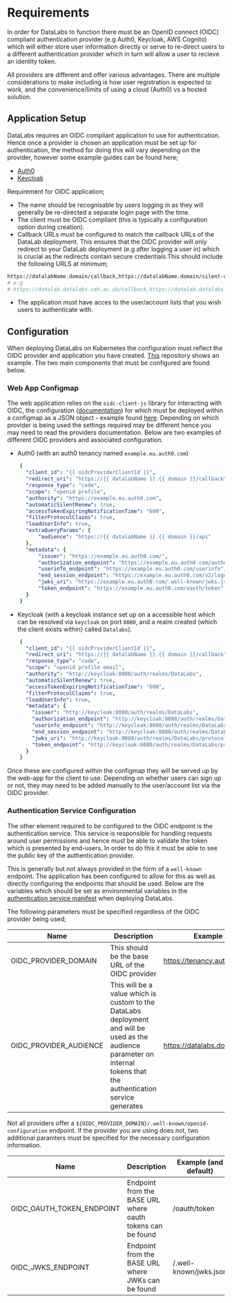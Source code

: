 # Requirements

In order for DataLabs to function there must be an OpenID connect (OIDC) compliant authentication provider (e.g Auth0, Keycloak, AWS Cognito) which will either
store user information directly or serve to re-direct users to a different
authentication provider which in turn will allow a user to recieve an identity
token.

All providers are different and offer various advantages. There are multiple
considerations to make including is how user registration is expected to work,
and the convenience/limits of using a cloud (Auth0) vs a hosted solution.

## Application Setup

DataLabs requires an OIDC compliant application to use for authentication. Hence
once a provider is chosen an application must be set up for authentication, the
method for doing this will vary depending on the provider, however some example
guides can be found here;

- [Auth0](https://auth0.com/docs/applications/set-up-an-application/register-single-page-app)
- [Keycloak](https://robferguson.org/blog/2019/12/24/getting-started-with-keycloak/)

Requirement for OIDC application;

- The name should be recognisable by users logging in as they will generally be re-directed a separate login page with the time.
- The client must be OIDC compliant (this is typically a configuration option
  during creation).
- Callback URLs must be configured to match the callback URLs of the DataLab deployment.
  This ensures that the OIDC provider will only redirect to your DataLab deployment
  (e.g after logging a user in) which is crucial as the redirects contain secure
  credentials.This should include the following URLS at minimum;

```bash
https://datalabName.domain/callback,https://datalabName.domain/silent-callback
# e.g
# https://datalab.datalabs.ceh.ac.uk/callback,https://datalab.datalabs.ceh.ac.uk/silent-callback
```

- The application must have acces to the user/account lists that you wish users
  to authenticate with.

## Configuration

When deploying DataLabs on Kubernetes the configuration must reflect the OIDC
provider and application you have created.
[This](https://github.com/NERC-CEH/datalab-k8s-manifests) repository shows an
example. The two main components that must be configured are found below.

### Web App Configmap

The web application relies on the `oidc-client-js` library for interacting with
OIDC, the configuration
([documentation](https://github.com/IdentityModel/oidc-client-js/wiki)) for
which must be deployed within a configmap as a JSON object - example found
[here](https://github.com/NERC-CEH/datalab-k8s-manifests/blob/master/templates/datalab/oidc-configmap.template.yml).
Depending on which provider is being used the settings required may be different
hence you may need to read the providers documentation. Below are two examples
of different OIDC providers and associated configuration.

- Auth0 (with an auth0 tenancy named `example.eu.auth0.com`)

```yaml
    {
      "client_id": "{{ oidcProviderClientId }}",
      "redirect_uri": "https://{{ datalabName }}.{{ domain }}/callback",
      "response_type": "code",
      "scope": "openid profile",
      "authority": "https://example.eu.auth0.com",
      "automaticSilentRenew": true,
      "accessTokenExpiringNotificationTime": "600",
      "filterProtocolClaims": true,
      "loadUserInfo": true,
      "extraQueryParams": {
          "audience": "https://{{ datalabName }}.{{ domain }}/api"
      },
      "metadata": {
          "issuer": "https://example.eu.auth0.com/",
          "authorization_endpoint": "https://example.eu.auth0.com/authorize",
          "userinfo_endpoint": "https://example.eu.auth0.com/userinfo",
          "end_session_endpoint": "https://example.eu.auth0.com/v2/logout?returnTo=https://{{ datalabName }}.{{ domain }}/&client_id={{ oidcProviderClientId }}",
          "jwks_uri": "https://example.eu.auth0.com/.well-known/jwks.json",
          "token_endpoint": "https://example.eu.auth0.com/oauth/token"
      }
    }
```

- Keycloak (with a keycloak instance set up on a accessible host which can be
  resolved via `keycloak` on port `8080`, and a realm created (which the client
  exists within) called `Datalabs`).

```yaml
    {
      "client_id": "{{ oidcProviderClientId }}",
      "redirect_uri": "https://{{ datalabName }}.{{ domain }}/callback",
      "response_type": "code",
      "scope": "openid profile email",
      "authority": "http://keycloak:8080/auth/realms/DataLabs",
      "automaticSilentRenew": true,
      "accessTokenExpiringNotificationTime": "600",
      "filterProtocolClaims": true,
      "loadUserInfo": true,
      "metadata": {
        "issuer": "http://keycloak:8080/auth/realms/DataLabs",
        "authorization_endpoint": "http://keycloak:8080/auth/realms/DataLabs/protocol/openid-connect/auth",
        "userinfo_endpoint": "http://keycloak:8080/auth/realms/DataLabs/protocol/openid-connect/userinfo",
        "end_session_endpoint": "http://keycloak:8080/auth/realms/DataLabs/protocol/openid-connect/logout?redirect_uri=https://{{ datalabName }}.{{ domain }}",
        "jwks_uri": "http://keycloak:8080/auth/realms/DataLabs/protocol/openid-connect/certs",
        "token_endpoint": "http://keycloak:8080/auth/realms/DataLabs/protocol/openid-connect/token"
      }
    }
```

Once these are configured within the configmap they will be served up by the
web-app for the client to use. Depending on whether users can sign up or not,
they may need to be added manually to the user/account list via the OIDC
provider.

### Authentication Service Configuration

The other element required to be configured to the OIDC endpoint is the
authentication service. This service is responsible for handling requests around
user permissions and hence must be able to validate the token which is presented
by end-users. In order to do this it must be able to see the public key of the
authentication provider.

This is generally but not always provided in the form of a `well-known`
endpoint. The application has been configured to allow for this as well as
directly configuring the endpoints that should be used. Below are the variables
which should be set as environmental variables in the [authentication service
manifest](https://github.com/NERC-CEH/datalab-k8s-manifests/blob/master/templates/datalab/datalab-auth-deployment.template.yml)
when deploying DataLabs.

The following parameters must be specified regardless of the OIDC provider being
used;

| Name                   | Description                                                                                                                                                             | Example                     |
|------------------------|-------------------------------------------------------------------------------------------------------------------------------------------------------------------------|-----------------------------|
| OIDC_PROVIDER_DOMAIN   | This should be the base URL of the OIDC provider                                                                                                                        | https://tenancy.auth0.com/  |
| OIDC_PROVIDER_AUDIENCE | This will be a value which is custom to the DataLabs deployment and will be used as the audience parameter on internal tokens that the authentication service generates | https://datalabs.domain/api |


Not all providers offer a `${OIDC_PROVIDER_DOMAIN}/.well-known/openid-configuration` endpoint. If the provider you are using does not, two additional paramters must be specified for the necessary configuration information.

| Name                      | Description                                                | Example (and default)  |
|---------------------------|------------------------------------------------------------|------------------------|
| OIDC_OAUTH_TOKEN_ENDPOINT | Endpoint from the BASE URL where oauth tokens can be found | /oauth/token           |
| OIDC_JWKS_ENDPOINT        | Endpoint from the BASE URL where JWKs can be found         | /.well-known/jwks.json |

